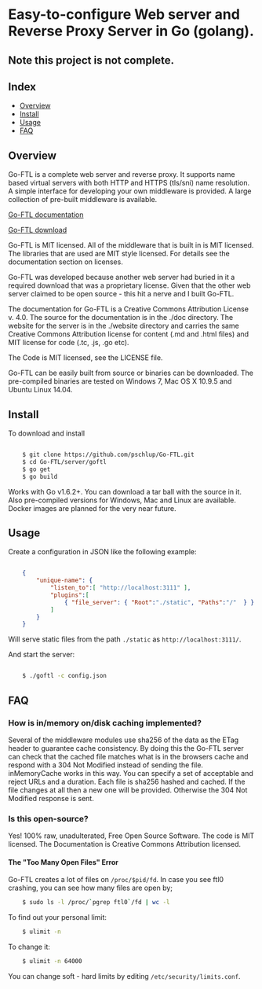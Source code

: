Easy-to-configure Web server and Reverse Proxy Server in Go (golang).
=====================================================================

## Note this project is not complete.

## Index

* [Overview](#overview)
* [Install](#install)
* [Usage](#usage)
* [FAQ](#faq)

## Overview

Go-FTL is a complete web server and reverse proxy.  It supports name based virtual
servers with both HTTP and HTTPS (tls/sni) name resolution.  A simple interface
for developing your own middleware is provided.  A large collection of pre-built
middleware is available.   

[Go-FTL documentation](http://www.go-ftl.com/docs/index.html)

[Go-FTL download](http://www.go-ftl.com/docs//index.html/doc-Download-Compiled-Binaries)

Go-FTL is MIT licensed.  All of the middleware that is built in is MIT licensed.  The libraries that are used are MIT style licensed.
For details see the documentation section on licenses.

Go-FTL was developed because another web server had buried in it a required
download that was a proprietary license.  Given that the other web server claimed to be open source - this hit a nerve and I 
built Go-FTL.

The documentation for Go-FTL is a Creative Commons Attribution License v. 4.0.  The source for the
documentation is in the ./doc directory.   The website for the server is in the ./website
directory and carries the same Creative Commons Attribution license for content (.md and .html files)
and MIT license for code (.tc, .js, .go etc).

The Code is MIT licensed, see the LICENSE file.   

Go-FTL can be easily built from source or binaries can be downloaded.  The
pre-compiled binaries are tested on Windows 7, Mac OS X 10.9.5 and Ubuntu Linux
14.04.

## Install

To download and install

```bash

	$ git clone https://github.com/pschlup/Go-FTL.git
	$ cd Go-FTL/server/goftl
	$ go get 
	$ go build

```

Works with Go v1.6.2+.  You can download a tar ball with the source in it.  Also
pre-compiled versions for Windows, Mac and Linux are available.  Docker images
are planned for the very near future.

## Usage

Create a configuration in JSON like the following example:

```json

	{
		"unique-name": {
			"listen_to":[ "http://localhost:3111" ],
			"plugins":[
				{ "file_server": { "Root":"./static", "Paths":"/"  } }
			]
		}
	}

```

Will serve static files from the path `./static` as `http://localhost:3111/`.

And start the server:

```bash

	$ ./goftl -c config.json

```

## FAQ

### How is in/memory on/disk caching implemented?

Several of the middleware modules use sha256 of the data as the ETag header to guarantee cache consistency.  By doing this
the Go-FTL server can check that the cached file matches what is in the browsers cache and respond with a 304 Not Modified instead of
sending the file.  inMemoryCache works in this way.  You can specify a set of acceptable and reject URLs and a duration.
Each file is sha256 hashed and cached.  If the file changes at all then a new one will be provided.  Otherwise the
304 Not Modified response is sent.

###	Is this open-source?

Yes! 100% raw, unadulterated, Free Open Source Software.
The code is MIT licensed.  The Documentation is Creative Commons Attribution licensed.

#### The "Too Many Open Files" Error

Go-FTL creates a lot of files on `/proc/$pid/fd`. In case you see ftl0 crashing, you can see how many files are open by;

```bash
	$ sudo ls -l /proc/`pgrep ftl0`/fd | wc -l
```

To find out your personal limit:

```bash
	$ ulimit -n
```

To change it:

```bash
	$ ulimit -n 64000
```

You can change soft - hard limits by editing `/etc/security/limits.conf`.

